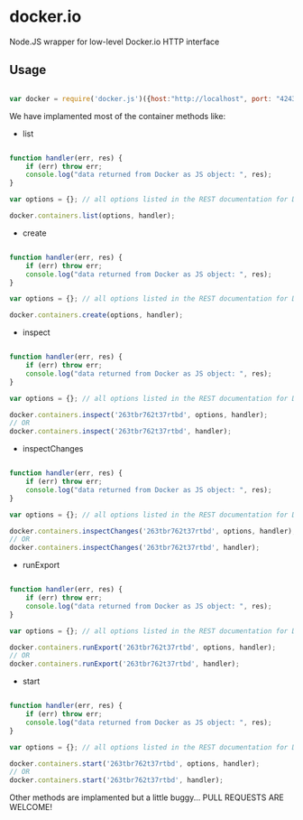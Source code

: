docker.io
=========

Node.JS wrapper for low-level Docker.io HTTP interface

## Usage

```javascript

var docker = require('docker.js')({host:"http://localhost", port: "4243"});

```

We have implamented most of the container methods like:

- list

```javascript

function handler(err, res) {
    if (err) throw err;
    console.log("data returned from Docker as JS object: ", res);
}

var options = {}; // all options listed in the REST documentation for Docker are supported.

docker.containers.list(options, handler);

```

- create

```javascript

function handler(err, res) {
    if (err) throw err;
    console.log("data returned from Docker as JS object: ", res);
}

var options = {}; // all options listed in the REST documentation for Docker are supported.

docker.containers.create(options, handler);

```

- inspect

```javascript

function handler(err, res) {
    if (err) throw err;
    console.log("data returned from Docker as JS object: ", res);
}

var options = {}; // all options listed in the REST documentation for Docker are supported.

docker.containers.inspect('263tbr762t37rtbd', options, handler);
// OR
docker.containers.inspect('263tbr762t37rtbd', handler);


```

- inspectChanges

```javascript

function handler(err, res) {
    if (err) throw err;
    console.log("data returned from Docker as JS object: ", res);
}

var options = {}; // all options listed in the REST documentation for Docker are supported.

docker.containers.inspectChanges('263tbr762t37rtbd', options, handler);
// OR
docker.containers.inspectChanges('263tbr762t37rtbd', handler);

```

- runExport

```javascript

function handler(err, res) {
    if (err) throw err;
    console.log("data returned from Docker as JS object: ", res);
}

var options = {}; // all options listed in the REST documentation for Docker are supported.

docker.containers.runExport('263tbr762t37rtbd', options, handler);
// OR
docker.containers.runExport('263tbr762t37rtbd', handler);
```

- start

```javascript

function handler(err, res) {
    if (err) throw err;
    console.log("data returned from Docker as JS object: ", res);
}

var options = {}; // all options listed in the REST documentation for Docker are supported.

docker.containers.start('263tbr762t37rtbd', options, handler);
// OR
docker.containers.start('263tbr762t37rtbd', handler);
```

Other methods are implamented but a little buggy... PULL REQUESTS ARE WELCOME!